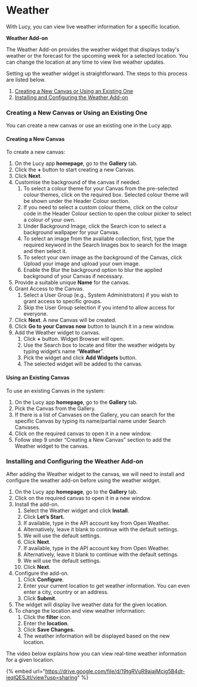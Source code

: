 # Weather

With Lucy, you can view live weather information for a specific location.

**Weather Add-on**

The Weather Add-on provides the weather widget that displays today's weather or the forecast for the upcoming week for a selected location. You can change the location at any time to view live weather updates.

Setting up the weather widget is straightforward. The steps to this process are listed below.

1. [Creating a New Canvas or Using an Existing One](weather.md#creating-a-new-canvas-or-using-an-existing-one)
2. [Installing and Configuring the Weather Add-on](weather.md#installing-and-configuring-the-weather-add-on)

### Creating a New Canvas or Using an Existing One

You can create a new canvas or use an existing one in the Lucy app.

#### Creating a New Canvas

To create a new canvas:

1. On the Lucy app **homepage**, go to the **Gallery** tab.
2. Click the **+** button to start creating a new Canvas.
3. Click **Next**.
4. Customise the background of the canvas if needed.
   1. To select a colour theme for your Canvas from the pre-selected colour themes, click on the required box. Selected colour theme will be shown under the Header Colour section.
   2. If you need to select a custom colour theme, click on the colour code in the Header Colour section to open the colour picker to select a colour of your own.
   3. Under Background Image, click the Search icon to select a background wallpaper for your Canvas.
   4. To select an image from the available collection, first, type the required keyword in the Search Images box to search for the image and then select it.
   5. To select your own image as the background of the Canvas, click Upload your image and upload your own image.
   6. Enable the Blur the background option to blur the applied background of your Canvas if necessary.
5. Provide a suitable unique **Name** for the canvas.
6. Grant Access to the Canvas.
   1. Select a User Group (e.g., System Administrators) if you wish to grant access to specific groups.
   2. Skip the User Group selection if you intend to allow access for everyone.
7. Click **Next**. A new Canvas will be created.
8. Click **Go to your Canvas now** button to launch it in a new window.
9. Add the Weather widget to canvas.
   1. Click **+** button. Widget Browser will open.
   2. Use the Search box to locate and filter the weather widgets by typing widget’s name “**Weather**”.
   3. Pick the widget and click **Add Widgets** button.
   4. The selected widget will be added to the canvas.

#### Using an Existing Canvas

To use an existing Canvas in the system:

1. On the Lucy app **homepage**, go to the **Gallery** tab.
2. Pick the Canvas from the Gallery.
3. If there is a list of Canvases on the Gallery, you can search for the specific Canvas by typing its name/partial name under Search Canvases.
4. Click on the required canvas to open it in a new window.
5. Follow step 9 under “Creating a New Canvas” section to add the Weather widget to the canvas.

### Installing and Configuring the Weather Add-on

After adding the Weather widget to the canvas, we will need to install and configure the weather add-on before using the weather widget.

1. On the Lucy app **homepage**, go to the **Gallery** tab.
2. Click on the required canvas to open it in a new window.
3. Install the add-on.
   1. Select the Weather widget and click **Install**.
   2. Click **Let’s Start.**
   3. If available, type in the API account key from Open Weather.
   4. Alternatively, leave it blank to continue with the default settings.
   5. We will use the default settings.
   6. Click **Next**.
   7. If available, type in the API account key from Open Weather.
   8. Alternatively, leave it blank to continue with the default settings.
   9. We will use the default settings.
   10. Click **Next**.
4. Configure the add-on.
   1. Click **Configure**.
   2. Enter your current location to get weather information. You can even enter a city, country or an address.
   3. Click **Submit**.
5. The widget will display live weather data for the given location.
6. To change the location and view weather information:
   1. Click the **filter** icon.
   2. Enter the **location**.
   3. Click **Save Changes.**
   4. The weather information will be displayed based on the new location.

The video below explains how you can view real-time weather information for a given location.

{% embed url="https://drive.google.com/file/d/19tgRVuR9ajajMcjg5B4dt-ieqlQESJtI/view?usp=sharing" %}
